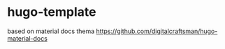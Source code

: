 # hugo-template
based on material docs thema
https://github.com/digitalcraftsman/hugo-material-docs
